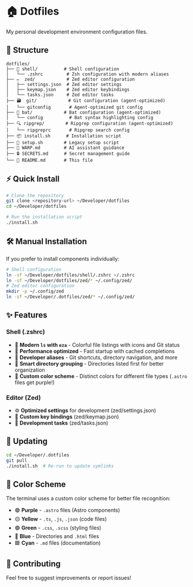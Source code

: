 # 🏠 Dotfiles

My personal development environment configuration files.

## 📂 Structure

```
dotfiles/
├── 🐚 shell/          # Shell configuration
│   └── .zshrc         # Zsh configuration with modern aliases
├── ✏️  zed/            # Zed editor configuration
│   ├── settings.json  # Zed editor settings
│   ├── keymap.json    # Zed editor keybindings
│   └── tasks.json     # Zed editor tasks
├── 🗃️  git/            # Git configuration (agent-optimized)
│   └── gitconfig       # Agent-optimized git config
├── 🦇 bat/            # Bat configuration (agent-optimized)
│   └── config          # Bat syntax highlighting config
├── 🔍 ripgrep/        # Ripgrep configuration (agent-optimized)
│   └── ripgreprc       # Ripgrep search config
├── 📦 install.sh      # Installation script
├── 🔧 setup.sh        # Legacy setup script
├── 📘 WARP.md         # AI assistant guidance
├── 🔒 SECRETS.md      # Secret management guide
└── 📖 README.md       # This file
```

## ⚡ Quick Install

```bash
# Clone the repository
git clone <repository-url> ~/Developer/dotfiles
cd ~/Developer/dotfiles

# Run the installation script
./install.sh
```

## 🛠️ Manual Installation

If you prefer to install components individually:

```bash
# Shell configuration
ln -sf ~/Developer/dotfiles/shell/.zshrc ~/.zshrc
ln -sf ~/Developer/dotfiles/zed/* ~/.config/zed/
# Zed editor configuration  
mkdir -p ~/.config/zed
ln -sf ~/Developer/.dotfiles/zed/* ~/.config/zed/
```

## ✨ Features

### Shell (.zshrc)
- 🎨 **Modern `ls` with `eza`** - Colorful file listings with icons and Git status
- 🚀 **Performance optimized** - Fast startup with cached completions
- 🔧 **Developer aliases** - Git shortcuts, directory navigation, and more
- 🎯 **Smart directory grouping** - Directories listed first for better organization
- 🌈 **Custom color scheme** - Distinct colors for different file types (`.astro` files get purple!)

### Editor (Zed)
- ⚙️ **Optimized settings** for development (zed/settings.json)
- 🎨 **Custom key bindings** (zed/keymap.json)
- 📝 **Development tasks** (zed/tasks.json)

## 🔄 Updating

```bash
cd ~/Developer/.dotfiles
git pull
./install.sh  # Re-run to update symlinks
```

## 🎨 Color Scheme

The terminal uses a custom color scheme for better file recognition:
- 🟣 **Purple** - `.astro` files (Astro components)
- 🟡 **Yellow** - `.ts`, `.js`, `.json` (code files)
- 🟢 **Green** - `.css`, `.scss` (styling files)  
- 🔵 **Blue** - Directories and `.html` files
- 🟦 **Cyan** - `.md` files (documentation)

## 🤝 Contributing

Feel free to suggest improvements or report issues!
